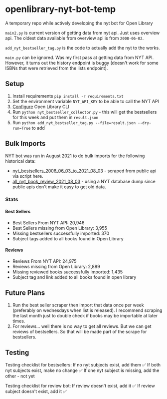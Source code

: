 # openlibrary-nyt-bot-temp
A temporary repo while actively developing the nyt bot for Open Library

`main2.py` is current version of getting data from nyt api. Just uses overview api. The oldest data available from overview api is from `2008-06-02`.

`add_nyt_bestseller_tag.py` is the code to actually add the nyt to the works.

`main.py` can be ignored. Was my first pass at getting data from NYT API. However, it turns out the history endpoint is buggy (doesn't work for some ISBNs that were retrieved from the lists endpoint). 

## Setup

1. Install requirements `pip install -r requirements.txt`
1. Set the environment variable `NYT_API_KEY` to be able to call the NYT API
1. [Configure](https://github.com/internetarchive/openlibrary-client#configuration) Open Library CLI
1. Run `python nyt_bestseller_collector.py` - this will get the bestsellers for this week and put them in `result.json`
1. Run `python add_nyt_bestseller_tag.py --file=result.json --dry-run=True` to add

## Bulk Imports

NYT bot was run in August 2021 to do bulk imports for the following historical data:
* [nyt_bestsellers_2008_06_03_to_2021_08_03](https://archive.org/details/nyt_bestsellers_2008_06_03_to_2021_08_03) - scraped from public api via script here.
* [all_nyt_book_review_2021_08_03](https://archive.org/details/all_nyt_book_review_2021_08_03) - using a NYT database dump since public apis don't make it easy to get old data.

### Stats

#### Best Sellers
* Best Sellers From NYT API: 20,946
* Best Sellers missing from Open Library: 3,955
* Missing bestsellers successfully imported: 370
* Subject tags added to all books found in Open Library

#### Reviews
* Reviews From NYT API: 24,975
* Reviews missing from Open Library: 2,889
* Missing reviewed books successfully imported: 1,435
* Subject tag and link added to all books found in open library

## Future Plans

1. Run the best seller scraper then import that data once per week (preferably on wednesdays when list is released). I recommend scraping the last month just to double check if books may be importable at later times.
2. For reviews... well there is no way to get all reviews. But we can get reviews of bestsellers. So that will be made part of the scrape for bestsellers.

## Testing

Testing checklist for bestsellers:
If no nyt subjects exist, add them ✅
If both nyt subjects exist, make no change ✅
If one nyt subject is missing, add the other - not yet


Testing checklist for review bot:
If review doesn't exist, add it ✅
If review subject doesn't exist, add it ✅
